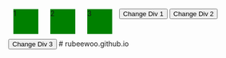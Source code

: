<!DOCTYPE HTML>
<html lang="en-us">
	<head>
		<title>Quiz 6</title>
		<!-- Make sure that you have a copy of jQuery in this Quiz 6 folder -->
		<script src="./jquery-3.6.0.min.js"></script>
		<style>
			/* Do NOT change anything in <style> */
			div {
				display: inline-block;
				margin: 10px;
				height: 50px;
				width: 50px;
				background-color: green;
			}
		</style>
		<script>
			window.onload = function() {
 				/* Edit your script here to complete the quiz */
 				document.querySelector('changeDiv1').addEventListener('click', function() {
 					document.getElementById('realDiv1').style.cssText = 'background-color: red; width: 100px; height: 40px;';
 				});
 				document.querySelector('changeDiv2').addEventListener('click', function() {
 					document.getElementById('realDiv2').style.cssText = 'background-color: black; width: 60px; height: 150px;';
 				});
 				document.querySelector('changeDiv3').addEventListener('click', function() {
 					document.getElementById('realDiv3').style.cssText = 'background-color: gold; width: 200px; height: 200px;';
 				});
			};
		</script>
	</head>
	<body>
		<!-- You can add attributes to any HTML element, but you cannot change/add/remove any HTML element -->
		<div id="realDiv1">1</div> <!-- The first <div> needs to have a red background color and a size of 100 x 40 px -->
		<div id="realDiv2">2</div> <!-- The second <div> needs to have a black background color and a size of 60 x 150 px -->
		<div id="realDiv3">3</div> <!-- The third <div> needs to have a gold background color and a size of 200 x 200 px -->
		<!-- Each of the <button> below must change one <div> by clicking based on the text description -->
		<button id="changeDiv1">Change Div 1</button>
		<button id="changeDiv2">Change Div 2</button>
		<button id="changeDiv3">Change Div 3</button>
	</body>
</html># rubeewoo.github.io

